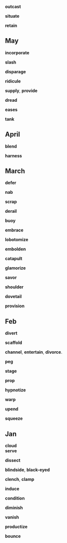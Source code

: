 
**outcast** 

**situate**

**retain** 

## May 

**incorporate**

**slash** 

**disparage**

**ridicule**

**supply**, **provide** 

**dread**

**eases**

**tank**  

## April 

**blend** 

**harness** 

## March

**defer**

**nab**  

**scrap**  

**derail**

**buoy**

**embrace**

**lobotomize**

**embolden**

**catapult**  

**glamorize**

**savor**

**shoulder**

**dovetail** 

**provision**

## Feb 

**divert**

**scaffold**

**channel**, **entertain**, **divorce**.  

**peg**

**stage**

**prop**

**hypnotize**

**warp**

**upend**

**squeeze**

## Jan 

**cloud**  
**serve** 

**dissect**

**blindside**, **black-eyed**

**clench**, **clamp**  

**induce**

**condition**

**diminish**

**vanish**

**productize**

**bounce** 

